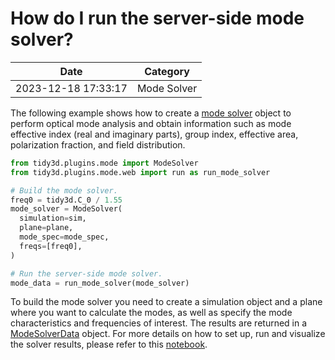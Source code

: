 # How do I run the server-side mode solver?

| Date       | Category    |
|------------|-------------|
| 2023-12-18 17:33:17 | Mode Solver |


The following example shows how to create a <a target="_blank" rel="noopener" href="https://docs.flexcompute.com/projects/tidy3d/en/latest/api/_autosummary/tidy3d.plugins.mode.ModeSolver.html#tidy3d.plugins.mode.ModeSolver">mode solver</a> object to perform optical mode analysis and obtain information such as mode effective index (real and imaginary parts), group index, effective area, polarization fraction, and field distribution.

 



```python
from tidy3d.plugins.mode import ModeSolver
from tidy3d.plugins.mode.web import run as run_mode_solver

# Build the mode solver.
freq0 = tidy3d.C_0 / 1.55
mode_solver = ModeSolver(
  simulation=sim,
  plane=plane,
  mode_spec=mode_spec,
  freqs=[freq0],
)

# Run the server-side mode solver.
mode_data = run_mode_solver(mode_solver)

```

To build the mode solver you need to create a simulation object and a plane where you want to calculate the modes, as well as specify the mode characteristics and frequencies of interest. The results are returned in a <a target="_blank" rel="noopener" href="https://docs.flexcompute.com/projects/tidy3d/en/latest/api/_autosummary/tidy3d.plugins.mode.ModeSolverData.html#tidy3d.plugins.mode.ModeSolverData">ModeSolverData</a> object. For more details on how to set up, run and visualize the solver results, please refer to this <a href="https://www.flexcompute.com/tidy3d/examples/notebooks/ModeSolver/">notebook</a>.